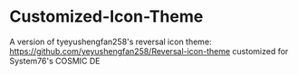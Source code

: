 # Customized-Icon-Theme
A version of tyeyushengfan258's reversal icon theme: https://github.com/yeyushengfan258/Reversal-icon-theme customized for System76's COSMIC DE
